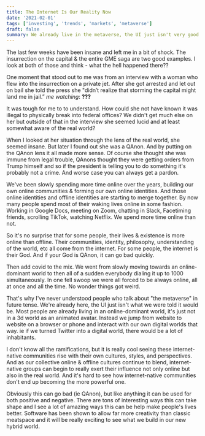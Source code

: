 ```yaml
---
title: The Internet Is Our Reality Now
date: '2021-02-01'
tags: ['investing', 'trends', 'markets', 'metaverse']
draft: false
summary: We already live in the metaverse, the UI just isn't very good yet.
---
```


The last few weeks have been insane and left me in a bit of shock. The insurrection on the capital & the entire GME saga are two good examples. I look at both of those and think - what the hell happened there??

One moment that stood out to me was from an interview with a woman who flew into the insurrection on a private jet. After she got arrested and let out on bail she told the press she "didn’t realize that storming the capital might land me in jail.” *me watching*: __???__

It was tough for me to to understand. How could she not have known it was illegal to physically break into federal offices? We didn't get much else on her but outside of that in the interview she seemed lucid and at least somewhat aware of the real world? 

When I looked at her situation through the lens of the real world, she seemed insane. But later I found out she was a QAnon. And by putting on the QAnon lens it all made more sense. Of course she thought she was immune from legal trouble, QAnons thought they were getting orders from Trump himself and so if the president is telling you to do something it's probably not a crime. And worse case you can always get a pardon.

We've been slowly spending more time online over the years, building our own online communities & forming our own online identities. And those online identities and offline identities are starting to merge together. By now many people spend most of their waking lives online in some fashion. Working in Google Docs, meeting on Zoom, chatting in Slack, Facetiming friends, scrolling TikTok, watching Netflix. We spend more time online than not.

So it's no surprise that for some people, their lives & existence is more online than offline. Their communities, identity, philosophy, understanding of the world, etc all come from the internet. For some people, the internet is their God. And if your God is QAnon, it can go bad quickly.

Then add covid to the mix. We went from slowly moving towards an online-dominant world to then all of a sudden everybody dialing it up to 1000 simultaneously. In one fell swoop we were all forced to be always online, all at once and all the time. No wonder things got weird. 

That's why I've never understood people who talk about "the metaverse" in future tense. We're already here, the UI just isn't what we were told it would be. Most people are already living in an online-dominant world, it's just not in a 3d world as an animated avatar. Instead we jump from website to website on a browser or phone and interact with our own digital worlds that way. ie if we turned Twitter into a digital world, there would be a lot of inhabitants.

I don't know all the ramifications, but it is really cool seeing these internet-native communities rise with their own cultures, styles, and perspectives. And as our collective online & offline cultures continue to blend, internet-native groups can begin to really exert their influence not only online but also in the real world. And it's hard to see how internet-native communities don't end up becoming the more powerful one.

Obviously this can go bad (ie QAnon), but like anything it can be used for both positive and negative. There are tons of interesting ways this can take shape and I see a lot of amazing ways this can be help make people's lives better. Software has been shown to allow far more creativity than classic meatspace and it will be really exciting to see what we build in our new hybrid world.